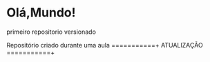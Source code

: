 # Olá,Mundo!
 primeiro repositorio versionado

 Repositório criado durante uma aula
===========+
ATUALIZAÇÃO
===========+
